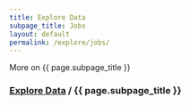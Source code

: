 ```yaml
---
title: Explore Data
subpage_title: Jobs
layout: default
permalink: /explore/jobs/
---
```


More on {{ page.subpage_title }}

<h3> <a href="{{ site.baseurl }}/explore/">Explore Data</a> / {{ page.subpage_title }}</h3>
